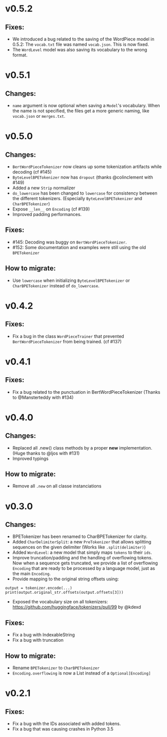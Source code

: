 # v0.5.2

## Fixes:
- We introduced a bug related to the saving of the WordPiece model in 0.5.2: The `vocab.txt` file was named
`vocab.json`. This is now fixed.
- The `WordLevel` model was also saving its vocabulary to the wrong format.

# v0.5.1

## Changes:
- `name` argument is now optional when saving a `Model`'s vocabulary. When the name is not specified,
the files get a more generic naming, like `vocab.json` or `merges.txt`.

# v0.5.0

## Changes:
- `BertWordPieceTokenizer` now cleans up some tokenization artifacts while decoding (cf #145)
- `ByteLevelBPETokenizer` now has `dropout` (thanks @colinclement with #149)
- Added a new `Strip` normalizer
- `do_lowercase` has been changed to `lowercase` for consistency between the different tokenizers. (Especially `ByteLevelBPETokenizer` and `CharBPETokenizer`)
- Expose `__len__` on `Encoding` (cf #139)
- Improved padding performances.

## Fixes:
- #145: Decoding was buggy on `BertWordPieceTokenizer`.
- #152: Some documentation and examples were still using the old `BPETokenizer`

## How to migrate:
- Use `lowercase` when initializing `ByteLevelBPETokenizer` or `CharBPETokenizer` instead of `do_lowercase`.

# v0.4.2

## Fixes:
- Fix a bug in the class `WordPieceTrainer` that prevented `BertWordPieceTokenizer` from being trained. (cf #137)

# v0.4.1

## Fixes:
- Fix a bug related to the punctuation in BertWordPieceTokenizer (Thanks to @Mansterteddy with #134)

# v0.4.0

## Changes:
- Replaced all .new() class methods by a proper __new__ implementation. (Huge thanks to @ljos with #131)
- Improved typings

## How to migrate:
- Remove all `.new` on all classe instanciations

# v0.3.0

## Changes:
- BPETokenizer has been renamed to CharBPETokenizer for clarity.
- Added `CharDelimiterSplit`: a new `PreTokenizer` that allows splitting sequences on the given delimiter (Works like `.split(delimiter)`)
- Added `WordLevel`: a new model that simply maps `tokens` to their `ids`.
- Improve truncation/padding and the handling of overflowing tokens. Now when a sequence gets truncated, we provide a list of overflowing `Encoding` that are ready to be processed by a language model, just as the main `Encoding`.
- Provide mapping to the original string offsets using:
```
output = tokenizer.encode(...)
print(output.original_str.offsets(output.offsets[3]))
```
- Exposed the vocabulary size on all tokenizers: https://github.com/huggingface/tokenizers/pull/99 by @kdexd

## Fixes:
- Fix a bug with IndexableString
- Fix a bug with truncation

## How to migrate:
- Rename `BPETokenizer` to `CharBPETokenizer`
- `Encoding.overflowing` is now a List instead of a `Optional[Encoding]`

# v0.2.1

## Fixes:
- Fix a bug with the IDs associated with added tokens.
- Fix a bug that was causing crashes in Python 3.5
